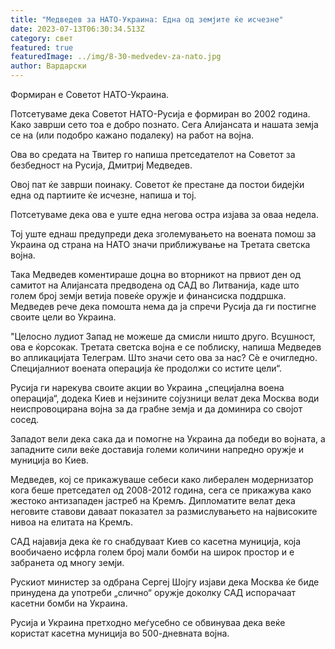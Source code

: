 ```yaml
---
title: "Медведев за НАТО-Украина: Една од земјите ќе исчезне"
date: 2023-07-13T06:30:34.513Z
category: свет
featured: true
featuredImage: ../img/8-30-medvedev-za-nato.jpg
author: Вардарски
---
```



Формиран е Советот НАТО-Украина.

Потсетуваме дека Советот НАТО-Русија е формиран во 2002 година. Како заврши сето тоа е добро познато. Сега Алијансата и нашата земја се на (или подобро кажано подалеку) на работ на војна.

Ова во средата на Твитер го напиша претседателот на Советот за безбедност на Русија, Дмитриј Медведев.

Овој пат ќе заврши поинаку. Советот ќе престане да постои бидејќи една од партиите ќе исчезне, напиша и тој.

Потсетуваме дека ова е уште една негова остра изјава за оваа недела.

Тој уште еднаш предупреди дека зголемувањето на воената помош за Украина од страна на НАТО значи приближување на Третата светска војна.

Така Медведев коментираше доцна во вторникот на првиот ден од самитот на Алијансата предводена од САД во Литванија, каде што голем број земји ветија повеќе оружје и финансиска поддршка. Медведев рече дека помошта нема да ја спречи Русија да ги постигне своите цели во Украина.

"Целосно лудиот Запад не можеше да смисли ништо друго. Всушност, ова е ќорсокак. Третата светска војна е се поблиску, напиша Медведев во апликацијата Телеграм. Што значи сето ова за нас? Сè е очигледно. Специјалниот воената операција ќе продолжи со истите цели“.

Русија ги нарекува своите акции во Украина „специјална воена операција“, додека Киев и нејзините сојузници велат дека Москва води неиспровоцирана војна за да грабне земја и да доминира со својот сосед.

Западот вели дека сака да и помогне на Украина да победи во војната, а западните сили веќе доставија големи количини напредно оружје и муниција во Киев.

Медведев, кој се прикажуваше себеси како либерален модернизатор кога беше претседател од 2008-2012 година, сега се прикажува како жестоко антизападен јастреб на Кремљ. Дипломатите велат дека неговите ставови даваат показател за размислувањето на највисоките нивоа на елитата на Кремљ.

САД најавија дека ќе го снабдуваат Киев со касетна муниција, која вообичаено исфрла голем број мали бомби на широк простор и е забранета од многу земји.

Рускиот министер за одбрана Сергеј Шојгу изјави дека Москва ќе биде принудена да употреби „слично“ оружје доколку САД испорачаат касетни бомби на Украина.

Русија и Украина претходно меѓусебно се обвинуваа дека веќе користат касетна муниција во 500-дневната војна.